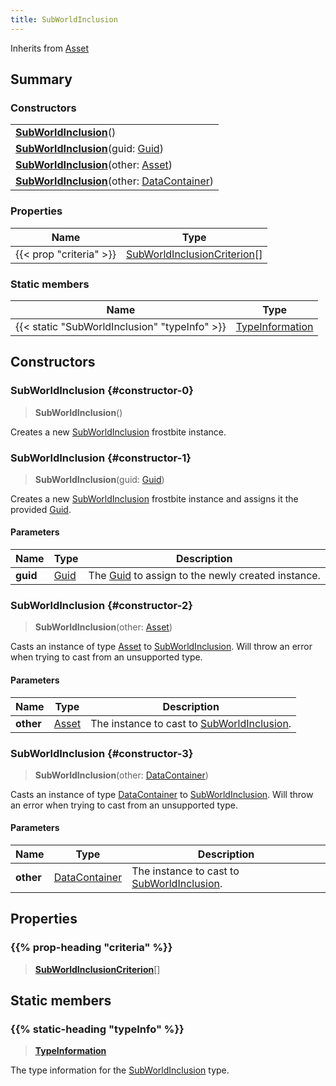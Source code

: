 ```yaml
---
title: SubWorldInclusion
---
```


Inherits from [Asset](/vext/ref/fb/asset)

## Summary

### Constructors

|  |
| --- |
| **[SubWorldInclusion](#constructor-0)**() |
| **[SubWorldInclusion](#constructor-1)**(guid: [Guid](/vext/ref/shared/type/guid)) |
| **[SubWorldInclusion](#constructor-2)**(other: [Asset](/vext/ref/fb/asset)) |
| **[SubWorldInclusion](#constructor-3)**(other: [DataContainer](/vext/ref/shared/type/datacontainer)) |

### Properties

| Name | Type |
| ---- | ---- |
| {{< prop "criteria" >}} | [SubWorldInclusionCriterion](/vext/ref/fb/subworldinclusioncriterion)[] |

### Static members

| Name | Type |
| ---- | ---- |
| {{< static "SubWorldInclusion" "typeInfo" >}} | [TypeInformation](/vext/ref/shared/type/typeinformation) |

## Constructors

### SubWorldInclusion {#constructor-0}

> **SubWorldInclusion**()

Creates a new [SubWorldInclusion](/vext/ref/fb/subworldinclusion) frostbite instance.

### SubWorldInclusion {#constructor-1}

> **SubWorldInclusion**(guid: [Guid](/vext/ref/shared/type/guid))

Creates a new [SubWorldInclusion](/vext/ref/fb/subworldinclusion) frostbite instance and assigns it the provided [Guid](/vext/ref/shared/type/guid).

#### Parameters

| Name | Type | Description |
| ---- | ---- | ----------- |
| **guid** | [Guid](/vext/ref/shared/type/guid) | The [Guid](/vext/ref/shared/type/guid) to assign to the newly created instance. |

### SubWorldInclusion {#constructor-2}

> **SubWorldInclusion**(other: [Asset](/vext/ref/fb/asset))

Casts an instance of type [Asset](/vext/ref/fb/asset) to [SubWorldInclusion](/vext/ref/fb/subworldinclusion). Will throw an error when trying to cast from an unsupported type.

#### Parameters

| Name | Type | Description |
| ---- | ---- | ----------- |
| **other** | [Asset](/vext/ref/fb/asset) | The instance to cast to [SubWorldInclusion](/vext/ref/fb/subworldinclusion). |

### SubWorldInclusion {#constructor-3}

> **SubWorldInclusion**(other: [DataContainer](/vext/ref/shared/type/datacontainer))

Casts an instance of type [DataContainer](/vext/ref/shared/type/datacontainer) to [SubWorldInclusion](/vext/ref/fb/subworldinclusion). Will throw an error when trying to cast from an unsupported type.

#### Parameters

| Name | Type | Description |
| ---- | ---- | ----------- |
| **other** | [DataContainer](/vext/ref/shared/type/datacontainer) | The instance to cast to [SubWorldInclusion](/vext/ref/fb/subworldinclusion). |

## Properties

### {{% prop-heading "criteria" %}}

> **[SubWorldInclusionCriterion](/vext/ref/fb/subworldinclusioncriterion)**[]

## Static members

### {{% static-heading "typeInfo" %}}

> **[TypeInformation](/vext/ref/shared/type/typeinformation)**

The type information for the [SubWorldInclusion](/vext/ref/fb/subworldinclusion) type.

